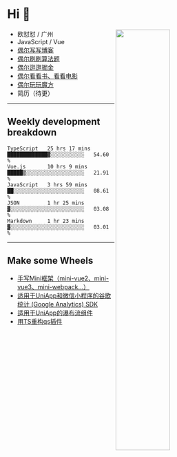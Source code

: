 # Hi 👋

[<img align="right" width="50%" src="https://github-readme-stats.vercel.app/api?username=OUDUIDUI&theme=dark&show_icons=true">](https://metrics.lecoq.io/OUDUIDUI?template=classic&#41;)


- 欧怼怼 / 广州
- JavaScript / Vue
- [偶尔写写博客](ouduidui.cn)
- [偶尔刷刷算法题](https://github.com/OUDUIDUI/algorithm-brushing)
- [偶尔逛逛掘金](https://juejin.cn/user/4309700183594366)
- [偶尔看看书、看看电影](https://www.yuque.com/books/share/3ee1684b-8e19-4849-b5aa-13d1813ded6d)
- [偶尔玩玩魔方](https://cubing.com/results/person/2014OUSH01)
- 简历（待更）

---

##  Weekly development breakdown

<!--START_SECTION:waka-->
```text
TypeScript   25 hrs 17 mins  █████████████▓░░░░░░░░░░░   54.60 % 
Vue.js       10 hrs 9 mins   █████▒░░░░░░░░░░░░░░░░░░░   21.91 % 
JavaScript   3 hrs 59 mins   ██░░░░░░░░░░░░░░░░░░░░░░░   08.61 % 
JSON         1 hr 25 mins    ▓░░░░░░░░░░░░░░░░░░░░░░░░   03.08 % 
Markdown     1 hr 23 mins    ▓░░░░░░░░░░░░░░░░░░░░░░░░   03.01 % 
```
<!--END_SECTION:waka-->



---

##  Make some Wheels

- [手写Mini框架（mini-vue2、mini-vue3、mini-webpack...）](https://github.com/OUDUIDUI/mini)
- [适用于UniApp和微信小程序的谷歌统计 (Google Analytics) SDK](https://github.com/OUDUIDUI/ga-tracker)
- [适用于UniApp的瀑布流组件](https://github.com/OUDUIDUI/uniapp-waterfalls-flow)
- [用TS重构qs插件](https://github.com/OUDUIDUI/qs)


